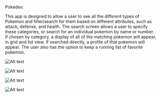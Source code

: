 Pokedex:

This app is designed to allow a user to see all the different types of Pokemon and filter/search for them based on different attributes, such as attack, defense, and health. The search screen allows a user to specify these categories, or search for an individual pokemon by name or number. If chosen by category, a display of all of the matching pokemon will appear, in grid and list view. If searched directly, a profile of that pokemon will appear. The user also has the option to keep a running list of favorite pokemon. 

![Alt text](/screenshots/screenshot1.png?raw=true "Search Screen")

![Alt text](/screenshots/screenshot2.png?raw=true "Grid View")

![Alt text](/screenshots/screenshot3.png?raw=true "List View")

![Alt text](/screenshots/screenshot4.png?raw=true "Profile Screen")
